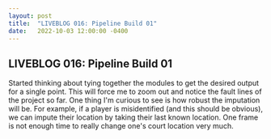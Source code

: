 ```yaml
---
layout: post
title:  "LIVEBLOG 016: Pipeline Build 01"
date:   2022-10-03 12:00:00 -0400
---
```

<h2>LIVEBLOG 016: Pipeline Build 01</h2>
<p>
Started thinking about tying together the modules to get the desired output for a single point. This will force me to zoom out and notice the fault lines of the project so far. One thing I'm curious to see is how robust the imputation will be. For example, if a player is misidentified (and this should be obvious), we can impute their location by taking their last known location. One frame is not enough time to really change one's court location very much. 
</p>